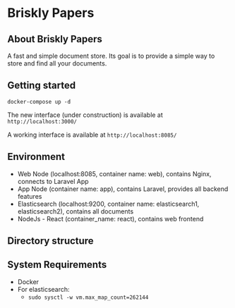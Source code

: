 # Briskly Papers

## About Briskly Papers
A fast and simple document store. Its goal is to provide a simple way to store and find all your documents.

## Getting started

`docker-compose up -d`

The new interface (under construction) is available at `http://localhost:3000/`

A working interface is available at `http://localhost:8085/`

## Environment

* Web Node (localhost:8085, container name: web), contains Nginx, connects to Laravel App
* App Node (container name: app), contains Laravel, provides all backend features
* Elasticsearch (localhost:9200, container name: elasticsearch1, elasticsearch2), contains all documents
* NodeJs - React (container_name: react), contains web frontend

## Directory structure



## System Requirements

* Docker
* For elasticsearch:
  * `sudo sysctl -w vm.max_map_count=262144`
